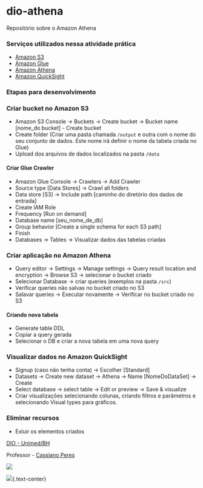 # dio-athena
Repositório sobre o Amazon Athena

### Serviços utilizados nessa atividade prática
 - [Amazon S3](https://aws.amazon.com/pt/pm/serv-s3/?trk=c7f743d7-9b85-4db0-b6f1-d2387daa5845&sc_channel=ps&s_kwcid=AL!4422!3!626321541797!e!!g!!amazon%20s3&ef_id=EAIaIQobChMImqGGp5mG-wIVA8aRCh2ANgJuEAAYASAAEgID8vD_BwE:G:s&s_kwcid=AL!4422!3!626321541797!e!!g!!amazon%20s3)
 - [Amazon Glue](https://aws.amazon.com/pt/glue/?whats-new-cards.sort-by=item.additionalFields.postDateTime&whats-new-cards.sort-order=desc)
 - [Amazon Athena](https://aws.amazon.com/pt/athena/?whats-new-cards.sort-by=item.additionalFields.postDateTime&whats-new-cards.sort-order=desc)
 - [Amazon QuickSight](https://aws.amazon.com/pt/quicksight/)

### Etapas para desenvolvimento

### Criar bucket no Amazon S3

- Amazon S3 Console -> Buckets -> Create bucket -> Bucket name [nome_do bucket] - Create bucket
- Create folder (Criar uma pasta chamada ```/output``` e outra com o nome do seu conjunto de dados. Este nome irá definir o nome da tabela criada no Glue)
- Upload dos arquivos de dados localizados na pasta ```/data```

#### Criar Glue Crawler

- Amazon Glue Console -> Crawlers -> Add Crawler
- Source type [Data Stores] -> Crawl all folders
- Data store [S3] -> Include path [caminho do diretório dos dados de entrada]
- Create IAM Role
- Frequency [Run on demand]
- Database name [seu_nome_de_db]
- Group behavior [Create a single schema for each S3 path]
- Finish
- Databases -> Tables -> Visualizar dados das tabelas criadas

### Criar aplicação no Amazon Athena

- Query editor -> Settings -> Manage settings -> Query result location and encryption -> Browse S3 -> selecionar o bucket criado
- Selecionar Database -> criar queries (exemplos na pasta ```/src```)
- Verificar queries não salvas no bucket criado no S3
- Salavar queries -> Executar novamente -> Verificar no bucket criado no S3

#### Criando nova tabela

- Generate table DDL
- Copiar a query gerada
- Selecionar o DB e criar a nova tabela em uma nova query

### Visualizar dados no Amazon QuickSight

- Signup (caso não tenha conta) -> Escolher [Standard]
- Datasets -> Create new dataset -> Athena -> Name [NomeDoDataSet] -> Create
- Select database -> select table -> Edit or preview -> Save & visualize
- Criar visualizações selecionando colunas, criando filtros e parâmetros e selecionando Visual types para gráficos.

### Eliminar recursos
 - Exluir os elementos criados



[DIO - Unimed/BH](https://web.dio.me/track/geracao-tech-unimed-bh-ciencia-de-dados "Bootcamp - DIO")

Professor - [Cassiano Peres](https://github.com/cassianobrexbit/dio-live-athena "Github material de apoio")

![](https://uploaddeimagens.com.br/images/004/083/028/original/imagem_dio.jpg)

![](https://uploaddeimagens.com.br/images/004/083/032/original/dio.png){.text-center}



